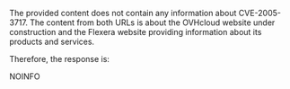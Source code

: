 The provided content does not contain any information about CVE-2005-3717. The content from both URLs is about the OVHcloud website under construction and the Flexera website providing information about its products and services.

Therefore, the response is:

NOINFO